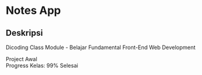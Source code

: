 # Notes App

## Deskripsi

Dicoding Class Module - Belajar Fundamental Front-End Web Development

Project Awal  
Progress Kelas: 99% Selesai
